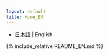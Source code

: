 ```yaml
---
layout: default
title: Home_EN
---
```


- [日本語](./index.md) | English
 
{% include_relative README_EN.md %}
